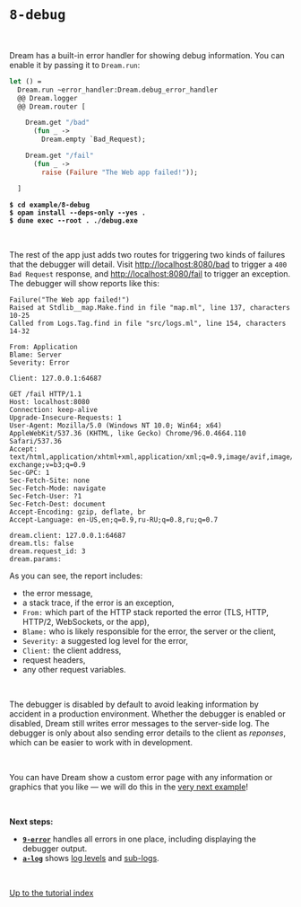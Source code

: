 # `8-debug`

<br>

Dream has a built-in error handler for showing debug information. You can enable
it by passing it to `Dream.run`:

```ocaml
let () =
  Dream.run ~error_handler:Dream.debug_error_handler
  @@ Dream.logger
  @@ Dream.router [

    Dream.get "/bad"
      (fun _ ->
        Dream.empty `Bad_Request);

    Dream.get "/fail"
      (fun _ ->
        raise (Failure "The Web app failed!"));

  ]
```

<pre><code><b>$ cd example/8-debug</b>
<b>$ opam install --deps-only --yes .</b>
<b>$ dune exec --root . ./debug.exe</b></code></pre>

<br>

The rest of the app just adds two routes for triggering two kinds of
failures that the debugger will detail. Visit
[http://localhost:8080/bad](http://localhost:8080/bad) to trigger a
`400 Bad Request` response, and
[http://localhost:8080/fail](http://localhost:8080/fail) to trigger an
exception. The debugger will show reports like this:

```
Failure("The Web app failed!")
Raised at Stdlib__map.Make.find in file "map.ml", line 137, characters 10-25
Called from Logs.Tag.find in file "src/logs.ml", line 154, characters 14-32

From: Application
Blame: Server
Severity: Error

Client: 127.0.0.1:64687

GET /fail HTTP/1.1
Host: localhost:8080
Connection: keep-alive
Upgrade-Insecure-Requests: 1
User-Agent: Mozilla/5.0 (Windows NT 10.0; Win64; x64) AppleWebKit/537.36 (KHTML, like Gecko) Chrome/96.0.4664.110 Safari/537.36
Accept: text/html,application/xhtml+xml,application/xml;q=0.9,image/avif,image/webp,image/apng,*/*;q=0.8,application/signed-exchange;v=b3;q=0.9
Sec-GPC: 1
Sec-Fetch-Site: none
Sec-Fetch-Mode: navigate
Sec-Fetch-User: ?1
Sec-Fetch-Dest: document
Accept-Encoding: gzip, deflate, br
Accept-Language: en-US,en;q=0.9,ru-RU;q=0.8,ru;q=0.7

dream.client: 127.0.0.1:64687
dream.tls: false
dream.request_id: 3
dream.params:
```
<!-- Get the request id in the list. -->

As you can see, the report includes:

- the error message,
- a stack trace, if the error is an exception,
- `From:` which part of the HTTP stack reported the error (TLS, HTTP, HTTP/2,
  WebSockets, or the app),
- `Blame:` who is likely responsible for the error, the server or the client,
- `Severity:` a suggested log level for the error,
- `Client:` the client address,
- request headers,
- any other request variables.

<!-- TODO Link to the tutorial example on variables and also mention that they
     are advanced and usually internal. -->

<br>

The debugger is disabled by default to avoid leaking information by accident in
a production environment. Whether the debugger is enabled or disabled, Dream
still writes error messages to the server-side log. The debugger is only about
also sending error details to the client as *reponses*, which can be easier to
work with in development.

<br>

You can have Dream show a custom error page with any information or graphics
that you like &mdash; we will do this in the [very next
example](../9-error#files)!

<!-- TODO Fix after stack trace is fixed. -->
<!-- TODO Show the log -->
<!-- TODO API link -->

<br>

**Next steps:**

- [**`9-error`**](../9-error#files) handles all errors in one place, including
  displaying the debugger output.
- [**`a-log`**](../a-log#files) shows [log
  levels](https://aantron.github.io/dream/#type-log_level) and
  [sub-logs](https://aantron.github.io/dream/#type-sub_log).

<br>

[Up to the tutorial index](../#readme)
